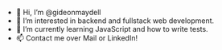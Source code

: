 - 👋 Hi, I’m @gideonmaydell
- 👀 I’m interested in backend and fullstack web development.
- 🌱 I’m currently learning JavaScript and how to write tests. 
- 📫 Contact me over Mail or LinkedIn!

